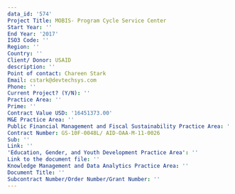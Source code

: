 ```yaml
---
data_id: '574'
Project Title: MOBIS- Program Cycle Service Center
Start Year: ''
End Year: '2017'
ISO3 Code: ''
Region: ''
Country: ''
Client/ Donor: USAID
description: ''
Point of contact: Chareen Stark
Email: cstark@devtechsys.com
Phone: ''
Current Project? (Y/N): ''
Practice Area: ''
Prime: ''
Contract Value USD: '16451373.00'
M&E Practice Area: ''
Public Financial Management and Fiscal Sustainability Practice Area: ''
Contract Number: GS-10F-0048L/ AID-OAA-M-11-0026
Sub: ''
Link: ''
'Education, Gender, and Youth Development Practice Area': ''
Link to the document file: ''
Knowledge Management and Data Analytics Practice Area: ''
Document Title: ''
Subcontract Number/Order Number/Grant Number: ''
---
```

